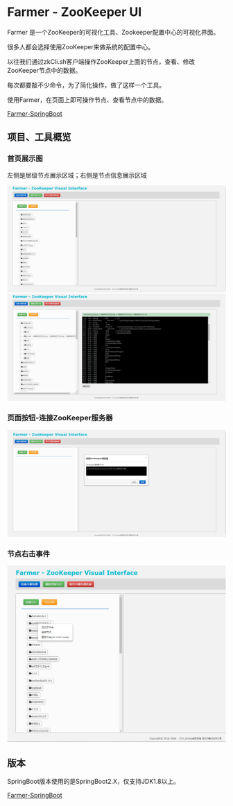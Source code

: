 # Farmer - ZooKeeper UI

Farmer 是一个ZooKeeper的可视化工具、Zookeeper配置中心的可视化界面。

很多人都会选择使用ZooKeeper来做系统的配置中心。

以往我们通过zkCli.sh客户端操作ZooKeeper上面的节点，查看、修改ZooKeeper节点中的数据。

每次都要敲不少命令，为了简化操作，做了这样一个工具。

使用Farmer，在页面上即可操作节点、查看节点中的数据。

[Farmer-SpringBoot](https://github.com/Simba-cheng/Farmer/tree/master/Farmer-SpringBoot)


## 项目、工具概览

### **首页展示图**

左侧是层级节点展示区域；右侧是节点信息展示区域

![ZooKeeper-UI展示图](./Farmer-SpringBoot/image/1-总览.png)<br>
![ZooKeeper-UI展示图](./Farmer-SpringBoot/image/2-总览.png)

### **页面按钮-连接ZooKeeper服务器**
![连接zk服务器](./Farmer-SpringBoot/image/3-页面连接.png)

### **节点右击事件**
![节点右击](./Farmer-SpringBoot/image/4-节点右键事件.png)


## 版本
SpringBoot版本使用的是SpringBoot2.X，仅支持JDK1.8以上。

[Farmer-SpringBoot](https://github.com/Simba-cheng/Farmer/tree/master/Farmer-SpringBoot)
